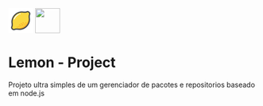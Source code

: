 <img src="icone.png" width="50" height="50">
<img src="https://cdn2.iconfinder.com/data/icons/nodejs-1/512/nodejs-512.png" width="50" height="50">

# Lemon - Project

Projeto ultra simples de um gerenciador de pacotes e repositorios baseado em node.js
